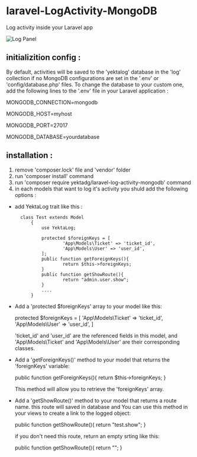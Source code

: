 # laravel-LogActivity-MongoDB
Log activity inside your Laravel app

![Log Panel](https://media.giphy.com/media/v1.Y2lkPTc5MGI3NjExZGYzMmQyYjhkMTQ3YjQwMTcxZmYzNzc0ZWRhMWE0MjkzYjhhNDY5NyZjdD1n/q8AtyHuv7QbrsJUxdZ/giphy.gif)



## initializition config :

By default, activities will be saved to the 'yektalog' database in the 'log' collection if no MongoDB configurations are set in the '.env' or 'config/database.php' files. To change the database to your custom one, add the following lines to the '.env' file in your Laravel application :

MONGODB_CONNECTION=mongodb 

MONGODB_HOST=myhost

MONGODB_PORT=27017

MONGODB_DATABASE=yourdatabase

## installation :

1. remove 'composer.lock' file and 'vendor' folder
2. run 'composer install' command
3. run 'composer require yektadg/laravel-log-activity-mongodb' command
4. in each models that want to log it's activity you shuld add the following options :
- add YektaLog trait like this : 
        
        class Test extends Model
            {
                use YektaLog;
                
                protected $foreignKeys = [
                        'App\Models\Ticket' => 'ticket_id', 
                        'App\Models\User' => 'user_id',
                ];
                public function getForeignKeys(){
                        return $this->foreignKeys;
                }
                public function getShowRoute(){
                        return "admin.user.show";
                }
                ....
            }

- Add a 'protected $foreignKeys' array to your model like this:
    
    protected $foreignKeys = 
    [
        'App\Models\Ticket' => 'ticket_id', 
        'App\Models\User' => 'user_id',
    ]

    'ticket_id' and 'user_id' are the referenced fields in this model, and 'App\Models\Ticket' and 'App\Models\User' are their corresponding classes.

- Add a 'getForeignKeys()' method to your model that returns the 'foreignKeys' variable:
    
    public function getForeignKeys(){
            return $this->foreignKeys;
        }

    This method will allow you to retrieve the 'foreignKeys' array.

- Add a 'getShowRoute()' method to your model that returns a route name. this route will saved in database and You can use this method in your views to create a link to the logged object:

    public function getShowRoute(){
        return "test.show";
    }

    if you don't need this route, return an empty srting like this:

    public function getShowRoute(){
        return "";
    }
